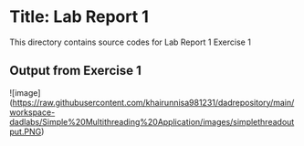 # Title: Lab Report 1
This directory contains source codes for Lab Report 1 Exercise 1
## Output from Exercise 1

![image]
(https://raw.githubusercontent.com/khairunnisa981231/dadrepository/main/workspace-dadlabs/Simple%20Multithreading%20Application/images/simplethreadoutput.PNG)

